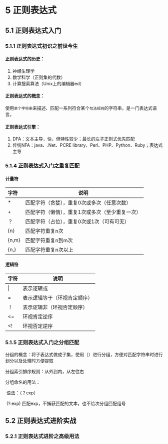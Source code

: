 # 5 正则表达式

## 5.1 正则表达式入门

### 5.1.1 正则表达式初识之前世今生

#### 正则表达式的历史：

1. 神经生理学
2. 数学科学（正则集的代数）
3. 计算搜索算法（Unix上的编辑器ed）

#### 正则表达式的概念：

使用`单个字符串`来描述、匹配一系列符合某个`句法规则`的字符串，是一门表达式语言。

#### 正则表达式引擎：

1. DFA：文本主导，快，但特性较少；最长的左子正则式优先匹配
2. 传统NFA：java、.Net、PCRE library、Perl、PHP、Python、Ruby；表达式主导



### 5.1.4 正则表达式入门之重复匹配

#### 计量符

| 字符  | 说明                                            |
| :---- | ----------------------------------------------- |
| *     | 匹配字符（贪婪），重复0次或多次（任意次数）     |
| +     | 匹配字符（懒惰），重复1次或多次（至少重复一次） |
| ？    | 匹配字符（占位），重复0次或1次（可有可无）      |
| {n}   | 匹配字符重复n次                                 |
| {n,m} | 匹配字符重复n到m次                              |
| {n,}  | 匹配字符重复n次以上                             |

#### 逻辑符

| 字符 | 说明                         |
| ---- | ---------------------------- |
| \|   | 表示逻辑或                   |
| =    | 表示逻辑等于（环视肯定顺序） |
| ！   | 表示逻辑非（环视否定顺序）   |
| <=   | 环视肯定逆序                 |
| <!   | 环视否定逆序                 |

### 5.1.5 正则表达式入门之分组匹配

分组的概念：将子表达式做成子集，使用（）进行分组，方便对匹配字符串时进行划分以及处理时方便提取

分组索引排序规则：从外到内，从左往右

分组命名的用法：

​		语法：（？<groupname>exp）

​		(?:exp) 匹配exp，不捕获匹配的文本，也不给次分组匹配组号

## 5.2 正则表达式进阶实战

### 5.2.1 正则表达式进阶之高级用法